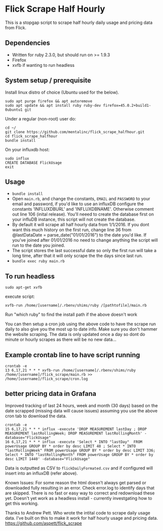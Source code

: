 # Flick Scrape Half Hourly

This is a stopgap script to scrape half hourly daily usage and pricing data from Flick.

## Dependencies
- Written for ruby 2.3.0, but should run on >= 1.9.3
- Firefox
- xvfb if wanting to run headless

## System setup / prerequisite

Install linux distro of choice (Ubuntu used for the below).

```
sudo apt purge firefox && apt autoremove
sudo apt update && apt install ruby ruby-dev firefox=45.0.2+build1-0ubuntu1 git
```

Under a regular (non-root) user do:
```
cd ~/
git clone https://github.com/mentalinc/flick_scrape_halfhour.git
cd flick_scrape_halfhour
bundle install
```
On your influxdb host:
```
sudo influx
CREATE DATABASE FlickUsage
exit
```

## Usage

- `bundle install`
- Open `main.rb`, and change the constants, `EMAIL` and `PASSWORD` to your email and password, if you'd like to use an influxDB configure the constants 'INFLUXDBURL' and 'INFLUXDBNAME'. Otherwise comment out line 106 (inital release). You'll neeed to create the database first on your influDB instance, this script will not create the database.
- By default it will scrape all half hourly data from 1/1/2016. If you dont want this much history on the first run, change line 36 from @lastDataDate = parse_date("01/01/2016") to the date you'd like. If you've joined after 01/01/2016 no need to change anything the script will run to the date you joined.
- The script stores the last successful date so only the first run will take a long time, after that it will only scrape the the days since last run.
- `bundle exec ruby main.rb`


## To run headless
```
sudo apt-get xvfb
```
execute script: 
```
xvfb-run /home/[username]/.rbenv/shims/ruby /[pathtofile]/main.rb
```

Run "which ruby" to find the install path if the above doesn't work

You can then setup a cron job using the above code to have the scrape run daily to also give you the most up to date info. 
Make sure you don't hammer the website scraping. The data is only updated once a day so dont do minute or hourly scrapes as there will be no new data...

## Example crontab line to have script running
```
crontab -e
13 6,17,21 * * * xvfb-run /home/[username]/.rbenv/shims/ruby /home/[username]/flick_scrape/main.rb >> /home/[username]/flick_scrape/cron.log
```

## better pricing data in Grafana
Improved tracking of last 24 hours, week and month (30 days) based on the date scrapped (missing data will cause issues) assuming you use the above cron tab to download the data.
```
crontab -e
15 6,17,21 * * * influx -execute 'DROP MEASUREMENT lastDay ; DROP MEASUREMENT lastRollingWeek; DROP MEASUREMENT lastRollingMonth' -database="FlickUsage"
16 6,17,21 * * * influx -execute 'Select * INTO "lastDay"  FROM powerUsage GROUP BY * order by desc LIMIT 48 ; Select * INTO "lastRollingWeek" FROM powerUsage GROUP BY * order by desc LIMIT 336; Select * INTO "lastRollingMonth" FROM powerUsage GROUP BY * order by desc LIMIT 1440' -database="FlickUsage"
```


Data is outputted as CSV to `flickDailyFormated.csv` and if configured will insert into an influxDB (refer above).


Known Issues:
For some reason the html doesn't always get parsed or downloaded fully resulting in an error. Check error.log to identify days that are skipped. There is no fast or easy way to correct and redownload these yet.
Doesn't yet work as a headless install - currently investgating how to get this working.


Thanks to Andrew Pett. Who wrote the intital code to scrape daily usage data. 
I've built on this to make it work for half hourly usage and pricing data.
https://github.com/aspett/flick_scrape

